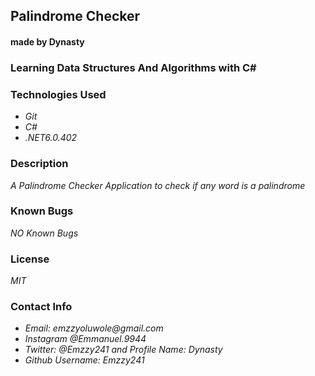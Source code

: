 ## Palindrome Checker
#### made by Dynasty
### Learning Data Structures And Algorithms with C#
### Technologies Used
* _Git_
* _C#_
* _.NET6.0.402_
### Description
_A Palindrome Checker Application to check if any word is a palindrome_
### Known Bugs
_NO Known Bugs_
### License
_MIT_
### Contact Info
* _Email: emzzyoluwole@gmail.com_
* _Instagram @Emmanuel.9944_
* _Twitter: @Emzzy241 and Profile Name: Dynasty_
* _Github Username: Emzzy241_